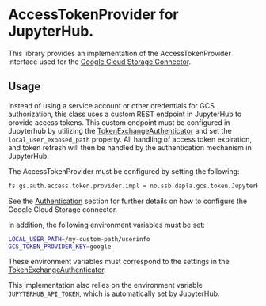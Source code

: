 # AccessTokenProvider for JupyterHub.

This library provides an implementation of the AccessTokenProvider interface used for the 
[Google Cloud Storage Connector](https://github.com/GoogleCloudDataproc/hadoop-connectors/tree/master/gcs).

## Usage

Instead of using a service account or other credentials for GCS authorization, this class uses a custom REST endpoint in 
JupyterHub to provide access tokens. This custom endpoint must be configured in Jupyterhub by utilizing the
[TokenExchangeAuthenticator](../TokenExchangeAuthenticator) and set the `local_user_exposed_path` property. 
All handling of access token expiration, and token refresh will then be handled by the authentication mechanism in
JupyterHub. 

The AccessTokenProvider must be configured by setting the following:

```bash
fs.gs.auth.access.token.provider.impl = no.ssb.dapla.gcs.token.JupyterHubAccessTokenProvider
```

See the
[Authentication](https://github.com/GoogleCloudDataproc/hadoop-connectors/blob/master/gcs/CONFIGURATION.md#authentication)
section for further details on how to configure the Google Cloud Storage connector.

In addition, the following environment variables must be set:

```bash
LOCAL_USER_PATH=/my-custom-path/userinfo
GCS_TOKEN_PROVIDER_KEY=google
```

These environment variables must correspond to the settings in the
[TokenExchangeAuthenticator](../TokenExchangeAuthenticator).

This implementation also relies on the environment variable `JUPYTERHUB_API_TOKEN`, which is automatically set by JupyterHub.

